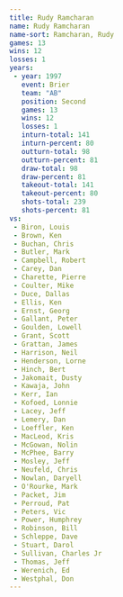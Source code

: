 ```yaml
---
title: Rudy Ramcharan
name: Rudy Ramcharan
name-sort: Ramcharan, Rudy
games: 13
wins: 12
losses: 1
years:
 - year: 1997
   event: Brier
   team: "AB"
   position: Second
   games: 13
   wins: 12
   losses: 1
   inturn-total: 141
   inturn-percent: 80
   outturn-total: 98
   outturn-percent: 81
   draw-total: 98
   draw-percent: 81
   takeout-total: 141
   takeout-percent: 80
   shots-total: 239
   shots-percent: 81
vs:
 - Biron, Louis
 - Brown, Ken
 - Buchan, Chris
 - Butler, Mark
 - Campbell, Robert
 - Carey, Dan
 - Charette, Pierre
 - Coulter, Mike
 - Duce, Dallas
 - Ellis, Ken
 - Ernst, Georg
 - Gallant, Peter
 - Goulden, Lowell
 - Grant, Scott
 - Grattan, James
 - Harrison, Neil
 - Henderson, Lorne
 - Hinch, Bert
 - Jakomait, Dusty
 - Kawaja, John
 - Kerr, Ian
 - Kofoed, Lonnie
 - Lacey, Jeff
 - Lemery, Dan
 - Loeffler, Ken
 - MacLeod, Kris
 - McGowan, Nolin
 - McPhee, Barry
 - Mosley, Jeff
 - Neufeld, Chris
 - Nowlan, Daryell
 - O'Rourke, Mark
 - Packet, Jim
 - Perroud, Pat
 - Peters, Vic
 - Power, Humphrey
 - Robinson, Bill
 - Schleppe, Dave
 - Stuart, Darol
 - Sullivan, Charles Jr
 - Thomas, Jeff
 - Werenich, Ed
 - Westphal, Don
---
```

